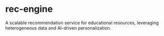 # rec-engine
A scalable recommendation service for educational resources, leveraging heterogeneous data and AI-driven personalization.
